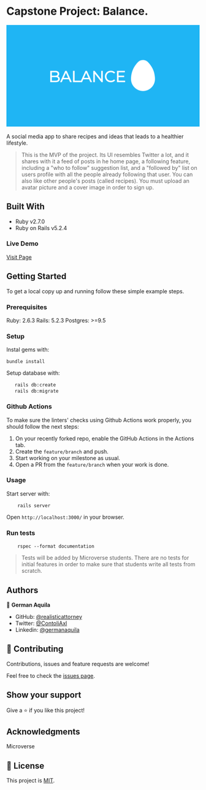 # Capstone Project: Balance. 

![screenshot](./app/assets/images/balancepreview.png)

A social media app to share recipes and ideas that leads to a healthier lifestyle.

> This is the MVP of the project. Its UI resembles Twitter a lot, and it shares with it a feed of posts in he home page, a following feature, including a "who to follow" suggestion list, and a "followed by" list on users profile with all the people already following that user. You can also like other people's posts (called recipes). You must upload an avatar picture and a cover image in order to sign up.

## Built With

- Ruby v2.7.0
- Ruby on Rails v5.2.4

### Live Demo

<a href="https://balance.herokuapp.com/">Visit Page</a>

## Getting Started

To get a local copy up and running follow these simple example steps.

### Prerequisites

Ruby: 2.6.3
Rails: 5.2.3
Postgres: >=9.5

### Setup

Instal gems with:

```
bundle install
```

Setup database with:

```
   rails db:create
   rails db:migrate
```

### Github Actions

To make sure the linters' checks using Github Actions work properly, you should follow the next steps:

1. On your recently forked repo, enable the GitHub Actions in the Actions tab.
2. Create the `feature/branch` and push.
3. Start working on your milestone as usual.
4. Open a PR from the `feature/branch` when your work is done.


### Usage

Start server with:

```
    rails server
```

Open `http://localhost:3000/` in your browser.

### Run tests

```
    rspec --format documentation
```

> Tests will be added by Microverse students. There are no tests for initial features in order to make sure that students write all tests from scratch.

## Authors

👤 **German Aquila**

- GitHub: [@realisticattorney](https://github.com/realisticattorney)
- Twitter: [@ContoliAxl](https://www.twitter.com/contoliaxl)
- Linkedin: [@germanaquila](https://www.linkedin.com/in/german-aquila-55a9171b5/)

## 🤝 Contributing

Contributions, issues and feature requests are welcome!

Feel free to check the [issues page](issues/).

## Show your support

Give a ⭐️ if you like this project!

## Acknowledgments

Microverse

## 📝 License

This project is [MIT](./LICENSE).
